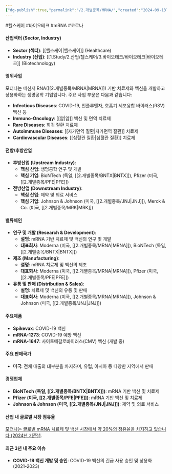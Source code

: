 ```yaml
---
{"dg-publish":true,"permalink":"/2.개별종목/MRNA/","created":"2024-09-13T10:26:07.267+09:00","updated":"2025-07-29T21:37:04.943+09:00"}
---
```


#헬스케어 #바이오테크 #mRNA #코로나 

#### 산업섹터 (Sector, Industry)

- **Sector (섹터)**: [[헬스케어\|헬스케어]] (Healthcare)
- **Industry (산업)**: [[1.Study/2.산업/헬스케어/3.바이오테크/바이오테크\|바이오테크]] (Biotechnology)

#### 영위사업

모더나는 메신저 RNA([[2.개별종목/MRNA\|MRNA]]) 기반 치료제와 백신을 개발하고 상용화하는 생명공학 기업입니다. 주요 사업 부문은 다음과 같습니다:

- **Infectious Diseases**: COVID-19, 인플루엔자, 호흡기 세포융합 바이러스(RSV) 백신 등
- **Immuno-Oncology**: [[암\|암]] 백신 및 면역 치료제
- **Rare Diseases**: 희귀 질환 치료제
- **Autoimmune Diseases**: [[자가면역 질환\|자가면역 질환]] 치료제
- **Cardiovascular Diseases**: [[심혈관 질환\|심혈관 질환]] 치료제

#### 전방/후방산업

- **후방산업 (Upstream Industry)**:
    - **핵심 산업**: 생명공학 연구 및 개발
    - **핵심 기업**: BioNTech (독일, [[2.개별종목/BNTX\|BNTX]]), Pfizer (미국, [[2.개별종목/PFE\|PFE]])
- **전방산업 (Downstream Industry)**:
    - **핵심 산업**: 제약 및 의료 서비스
    - **핵심 기업**: Johnson & Johnson (미국, [[2.개별종목/JNJ\|JNJ]]), Merck & Co. (미국, [[2.개별종목/MRK\|MRK]])

#### 밸류체인

- **연구 및 개발 (Research & Development)**:
    - **설명**: mRNA 기반 치료제 및 백신의 연구 및 개발
    - **대표회사**: Moderna (미국, [[2.개별종목/MRNA\|MRNA]]), BioNTech (독일, [[2.개별종목/BNTX\|BNTX]])
- **제조 (Manufacturing)**:
    - **설명**: mRNA 치료제 및 백신의 제조
    - **대표회사**: Moderna (미국, [[2.개별종목/MRNA\|MRNA]]), Pfizer (미국, [[2.개별종목/PFE\|PFE]])
- **유통 및 판매 (Distribution & Sales)**:
    - **설명**: 치료제 및 백신의 유통 및 판매
    - **대표회사**: Moderna (미국, [[2.개별종목/MRNA\|MRNA]]), Johnson & Johnson (미국, [[2.개별종목/JNJ\|JNJ]])

#### 주요제품

- **Spikevax**: COVID-19 백신
- **mRNA-1273**: COVID-19 예방 백신
- **mRNA-1647**: 사이토메갈로바이러스(CMV) 백신 (개발 중)

#### 주요 판매국가

- **미국**: 전체 매출의 대부분을 차지하며, 유럽, 아시아 등 다양한 지역에서 판매

#### 경쟁업체

- **BioNTech (독일, [[2.개별종목/BNTX\|BNTX]])**: mRNA 기반 백신 및 치료제
- **Pfizer (미국, [[2.개별종목/PFE\|PFE]])**: mRNA 기반 백신 및 치료제
- **Johnson & Johnson (미국, [[2.개별종목/JNJ\|JNJ]])**: 제약 및 의료 서비스

#### 산업 내 글로벌 시장 점유율

[모더나는 글로벌 mRNA 치료제 및 백신 시장에서 약 20%의 점유율을 차지하고 있습니다 (2024년 기준)](https://www.grandviewresearch.com/industry-analysis/mrna-therapeutics-market-report)[1](https://www.grandviewresearch.com/industry-analysis/mrna-therapeutics-market-report).

#### 최근 3년 내 주요 이슈

- **COVID-19 백신 개발 및 승인**: COVID-19 백신의 긴급 사용 승인 및 상용화 (2021-2023)